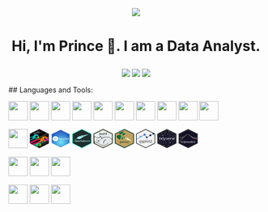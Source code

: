 <p align="center">
<img src="https://user-images.githubusercontent.com/74038190/221352987-68da234d-4d62-4e9d-9d7f-098dc657c2dc.gif" width="400"> </p>

# <p align="center">Hi, I'm Prince 👋. I am a Data Analyst.</p>
<p align="center">
    <a href="https://www.linkedin.com/in/prince-dobariya"><img src="https://img.shields.io/badge/linkedin-%230077B5.svg?&style=for-the-badge&logo=linkedin&logoColor=white" height=23></a>
    <a href="mailto:princedobariya9898@gmail.com"><img src="https://img.shields.io/badge/Gmail-D14836?style=for-the-badge&logo=gmail&logoColor=white" height=23></a>
    <a href="https://www.hackerrank.com/profile/princedobariya91"><img src="https://img.shields.io/badge/-Hackerrank-2EC866?style=for-the-badge&logo=HackerRank&logoColor=white" height=23"> </a>
  </p>
## Languages and Tools:

<img src="https://cdn.jsdelivr.net/gh/devicons/devicon@latest/icons/python/python-original-wordmark.svg" width="38" height="38" /> <img src="https://cdn.jsdelivr.net/gh/devicons/devicon@latest/icons/pandas/pandas-original-wordmark.svg" width="38" height="38" /> <img src="https://cdn.jsdelivr.net/gh/devicons/devicon@latest/icons/numpy/numpy-original-wordmark.svg" width="38" height="38" /> <img src="https://cdn.jsdelivr.net/gh/devicons/devicon@latest/icons/scikitlearn/scikitlearn-original.svg" width="38" height="38" /> <img src="https://cdn.jsdelivr.net/gh/devicons/devicon@latest/icons/matplotlib/matplotlib-plain-wordmark.svg" width="38" height="38"/> <img src="https://cdn.jsdelivr.net/gh/devicons/devicon@latest/icons/plotly/plotly-original-wordmark.svg" width="38" height="38"/>
<img src="https://cdn.jsdelivr.net/gh/devicons/devicon@latest/icons/streamlit/streamlit-original-wordmark.svg" width="38" height="38" /> <img src="https://cdn.jsdelivr.net/gh/devicons/devicon@latest/icons/tensorflow/tensorflow-original.svg" width="38" height="38" /> <img src="https://cdn.jsdelivr.net/gh/devicons/devicon@latest/icons/pytorch/pytorch-original-wordmark.svg" width="38" height="38" /> <img src="https://cdn.jsdelivr.net/gh/devicons/devicon@latest/icons/opencv/opencv-original-wordmark.svg" width="38" height="38" />

<img src="https://cdn.jsdelivr.net/gh/devicons/devicon@latest/icons/rstudio/rstudio-original.svg" width="38" height="38" /> <img src="https://github.com/rstudio/hex-stickers/blob/main/thumbs/dbplyr.png" width="38" height="38" /> <img src="https://github.com/rstudio/hex-stickers/blob/main/PNG/RStudio.png" width="38" height="38" /> <img src="https://github.com/rstudio/hex-stickers/blob/main/PNG/rmarkdown.png" width="38" height="38" /> <img src="https://github.com/rstudio/hex-stickers/blob/main/PNG/purrr.png" width="38" height="38" /> <img src="https://github.com/rstudio/hex-stickers/blob/main/PNG/parsnip.png" width="38" height="38" /> <img src="https://github.com/rstudio/hex-stickers/blob/main/PNG/ggplot2.png" width="38" height="38" /> <img src="https://github.com/rstudio/hex-stickers/blob/main/PNG/tidyverse.png" width="38" height="38" /> <img src="https://github.com/rstudio/hex-stickers/blob/main/PNG/tidymodels.png" width="38" height="38" /> 

<img src="https://cdn.jsdelivr.net/gh/devicons/devicon@latest/icons/googlecloud/googlecloud-original.svg" width="38" height="38" /> <i class="devicon-kubernetes-plain colored" width="38" height="38" ></i> <img src="https://cdn.jsdelivr.net/gh/devicons/devicon@latest/icons/amazonwebservices/amazonwebservices-original-wordmark.svg" width="38" height="38" /> <img src="https://cdn.jsdelivr.net/gh/devicons/devicon@latest/icons/azure/azure-plain-wordmark.svg" width="38" height="38"/>

<img src="https://cdn.jsdelivr.net/gh/devicons/devicon@latest/icons/mysql/mysql-original-wordmark.svg" width="38" height="38"  /> <img src="https://cdn.jsdelivr.net/gh/devicons/devicon@latest/icons/postgresql/postgresql-original-wordmark.svg" width="38" height="38" /> <img src="https://cdn.jsdelivr.net/gh/devicons/devicon@latest/icons/sqlite/sqlite-original-wordmark.svg" width="38" height="38" />

<!--
**princed145/princed145** is a ✨ _special_ ✨ repository because its `README.md` (this file) appears on your GitHub profile.

Here are some ideas to get you started:

- 🔭 I’m currently working on ...
- 🌱 I’m currently learning ...
- 👯 I’m looking to collaborate on ...
- 🤔 I’m looking for help with ...
- 💬 Ask me about ...
- 📫 How to reach me: ...
- 😄 Pronouns: ...
- ⚡ Fun fact: ...
-->
